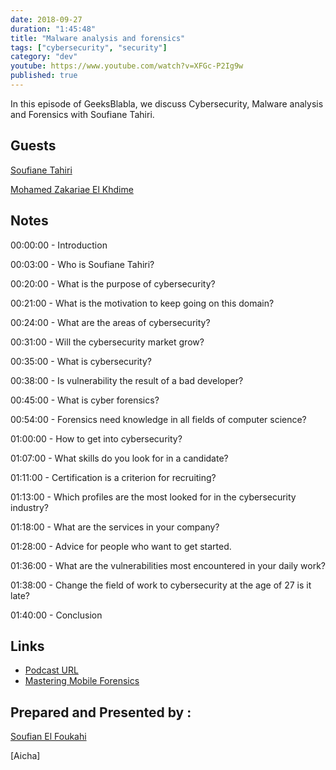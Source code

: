 ```yaml
---
date: 2018-09-27
duration: "1:45:48"
title: "Malware analysis and forensics"
tags: ["cybersecurity", "security"]
category: "dev"
youtube: https://www.youtube.com/watch?v=XFGc-P2Ig9w
published: true
---
```


In this episode of GeeksBlabla, we discuss Cybersecurity, Malware analysis and Forensics with Soufiane Tahiri.

## Guests

[Soufiane Tahiri](https://www.linkedin.com/in/soufianetahiri)

[Mohamed Zakariae El Khdime](https://www.facebook.com/infom2z)

## Notes

00:00:00 - Introduction

00:03:00 - Who is Soufiane Tahiri?

00:20:00 - What is the purpose of cybersecurity?

00:21:00 - What is the motivation to keep going on this domain?

00:24:00 - What are the areas of cybersecurity?

00:31:00 - Will the cybersecurity market grow?

00:35:00 - What is cybersecurity?

00:38:00 - Is vulnerability the result of a bad developer?

00:45:00 - What is cyber forensics?

00:54:00 - Forensics need knowledge in all fields of computer science?

01:00:00 - How to get into cybersecurity?

01:07:00 - What skills do you look for in a candidate?

01:11:00 - Certification is a criterion for recruiting?

01:13:00 - Which profiles are the most looked for in the cybersecurity industry?

01:18:00 - What are the services in your company?

01:28:00 - Advice for people who want to get started.

01:36:00 - What are the vulnerabilities most encountered in your daily work?

01:38:00 - Change the field of work to cybersecurity at the age of 27 is it late?

01:40:00 - Conclusion

## Links

- [Podcast URL](https://www.facebook.com/sfoukahi/videos/2003419829718683/)
- [Mastering Mobile Forensics](https://www.amazon.com/Mastering-Mobile-Forensics-Soufiane-Tahiri-ebook/dp/B01DT4D5OG)

## Prepared and Presented by :

[Soufian El Foukahi](https://twitter.com/soufianelf/)

[Aicha]
